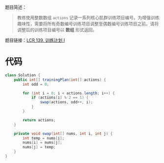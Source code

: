 题目简述：

> 教练使用整数数组 `actions` 记录一系列核心肌群训练项目编号。为增强训练趣味性，需要将所有奇数编号训练项目调整至偶数编号训练项目之前。请将调整后的训练项目编号以 **数组** 形式返回。

题目链接：[LCR 139. 训练计划 I](https://leetcode.cn/problems/diao-zheng-shu-zu-shun-xu-shi-qi-shu-wei-yu-ou-shu-qian-mian-lcof/)

# 代码

```java
class Solution {
    public int[] trainingPlan(int[] actions) {
        int odd = 0;

        for (int i = 0; i < actions.length; i++) {
            if (actions[i] % 2 == 1) {
                swap(actions, odd++, i);
            }
        }

        return actions;
    }

    private void swap(int[] nums, int i, int j) {
        int temp = nums[i];
        nums[i] = nums[j];
        nums[j] = temp;
    }
}
```

